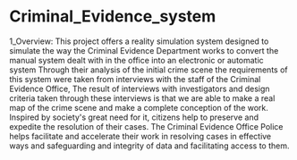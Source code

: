 # Criminal_Evidence_system
1_Overview:
This project offers a reality simulation system designed to simulate the way the
Criminal Evidence Department works to convert the manual system dealt with in the
office into an electronic or automatic system Through their analysis of the initial crime
scene the requirements of this system were taken from interviews with the staff of the
Criminal Evidence Office, The result of interviews with investigators and design
criteria taken through these interviews is that we are able to make a real map of the
crime scene and make a complete conception of the work. Inspired by society's great
need for it, citizens help to preserve and expedite the resolution of their cases. The
Criminal Evidence Office Police helps facilitate and accelerate their work in resolving
cases in effective ways and safeguarding and integrity of data and facilitating access to
them.

